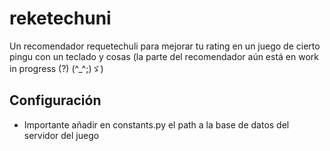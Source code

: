 # reketechuni
Un recomendador requetechuli para mejorar tu rating en un juego de cierto pingu con un teclado y cosas
(la parte del recomendador aún está en work in progress (?) (^_^;)ゞ)

## Configuración
- Importante añadir en constants.py el path a la base de datos del servidor del juego
